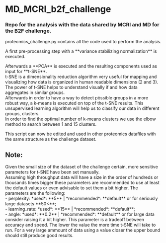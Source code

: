 # MD_MCRI_b2f_challenge
### Repo for the analysis with the data shared by MCRI and MD for the B2F challenge.

<p>proteomics_challenge.py contains all the code used to perform the analysis.</p>

<p>A first pre-processing step with a **variance stabilizing normalization** is executed.</p>

<p>Afterwards a **PCA** is executed and the resulting components used as input for **t-SNE**.<br>
t-SNE is a dimensionality reduction algorithm very useful for mapping and visualizing how data is organized in human readable dimensions (2 and 3). The power of t-SNE helps to understand visually if and how data aggregates in similar groups.<br>
Afterwards in order to have a way to detect pòssible groups in a more robust way, a k-means is executed on top of the t-SNE results. This unsupervised learning algorithm will help us to classify our data in different groups, clusters.<br>
In order to find the optimal number of k-means clusters we use the elbow method to search between 1 and 15 clusters.</p>

This script can now be edited and used in other proteomics datafiles with the same structure as the challenge dataset.

## Note:

<p>Given the small size of the dataset of the challenge certain, more sensitive parameters for t-SNE have been set manually.<br>
  Assuming high throughput data will have a size in the order of hundreds or thousands times bigger these parameters are recommended to use at least the default values or even advisable to set them a bit higher. The parameters are the following:<br>
  - perplexity: *used*: **5** | *recommended*: **default** or for seriously large datasets **50<**;<br>
  - learning_rate: *used*: **15** | *recommended*: **default**;<br>
  - angle: *used*: **0.2** | *recommended*: **default** or for large data consider raising it a bit higher. This parameter is a tradeoff between accuracy and speed. The lower the value the more time t-SNE will take to run. For a very large ammount of data using a value closer the upper bound should still produce good results.</p>


